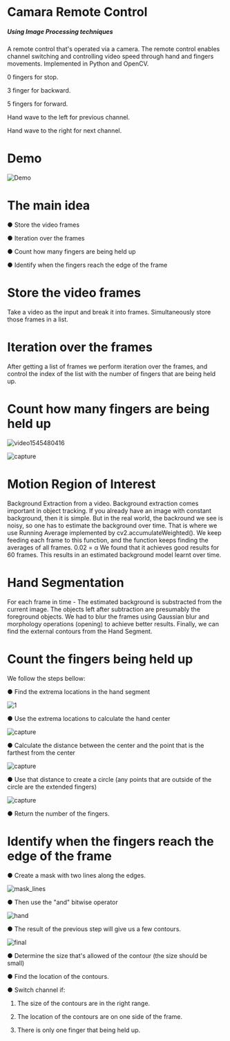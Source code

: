 
# Camara Remote Control  
##### Using Image Processing techniques
A remote control that's operated via a camera. The remote control enables channel switching and controlling video speed through hand and fingers movements.
Implemented in Python and OpenCV.

 0 fingers for stop.

 3 finger for backward.

 5 fingers for forward.

 Hand wave to the left for previous channel.
 
 Hand wave to the right for next channel.




# Demo

![Demo](https://user-images.githubusercontent.com/40145410/58424277-c254bf00-809f-11e9-9db9-a81e0a0925e6.gif)





# The main idea

● Store the video frames

● Iteration over the frames

● Count how many fingers are being held up

● Identify when the fingers reach the edge of the frame  

# Store the video frames
Take a video as the input and break it into frames. Simultaneously store those frames in a list.

# Iteration over the frames
After getting a list of frames we perform iteration over the frames, and control the index of the list with the number of fingers that are being held up.

# Count how many fingers are being held up

![video1545480416](https://user-images.githubusercontent.com/40145410/50406760-26164b80-07d3-11e9-8bee-ccc3980f445a.gif) 


![capture](https://user-images.githubusercontent.com/40145410/50406794-dd12c700-07d3-11e9-86da-fada81684e47.PNG)


# Motion Region of Interest
Background Extraction from a video. Background extraction comes important in object tracking. If you already have an image with constant background, then it is simple. But in the real world, the backround we see is noisy, so one has to estimate the background over time. That is where we use Running Average implemented by ​cv2.accumulateWeighted(). We keep feeding each frame to this function, and the function keeps finding the averages of all frames. 0.02 = α We found that it achieves good results for 60 frames. This results in an estimated background model learnt over time.


# Hand Segmentation
For each frame in time - The estimated background is substracted from the current image. The objects left after subtraction are presumably the foreground objects. We had to blur the frames using ​Gaussian blur ​and morphology operations (​opening​) to ​achieve better results. Finally, we can find the external contours from the Hand Segment.

# Count the fingers being held up 
We follow the steps bellow: 


● Find the extrema locations in the hand segment

![1](https://user-images.githubusercontent.com/40145410/50377346-54a1f400-0624-11e9-9669-133a7a101086.PNG)

●  Use the extrema locations to calculate the hand center

![capture](https://user-images.githubusercontent.com/40145410/50377348-7307ef80-0624-11e9-8847-f5b047dfec78.PNG)


● Calculate the distance between the center and the point that is the farthest from the center

![capture](https://user-images.githubusercontent.com/40145410/50377359-93d04500-0624-11e9-9354-8dec40f4dcac.PNG)


● Use that distance to create a circle (any points that are outside of the circle are the extended fingers) 

![capture](https://user-images.githubusercontent.com/40145410/50377366-b06c7d00-0624-11e9-9ae9-a7a359aaffbe.PNG)



● Return the number of the fingers. 


# Identify when the fingers reach the edge of the frame


● Create a mask with two lines along the edges.

![mask_lines](https://user-images.githubusercontent.com/40145410/57573093-e53e6c80-742b-11e9-940f-859fc0c61e24.PNG)

● Then use the "and" bitwise operator


![hand](https://user-images.githubusercontent.com/40145410/57572655-1ae05700-7426-11e9-9c0a-c54738a56c0b.PNG) 

● The result of the previous step will give us a few contours.

![final](https://user-images.githubusercontent.com/40145410/57573163-449c7c80-742c-11e9-8998-db6c711f8f8b.PNG)

● Determine the size that's allowed of the contour (the size should be small)

● Find the location of the contours.

● Switch channel if:
  
   1) The size of the contours are in the right range.
  
   2) The location of the contours are on one side of the frame.
  
   3) There is only one finger that being held up.
